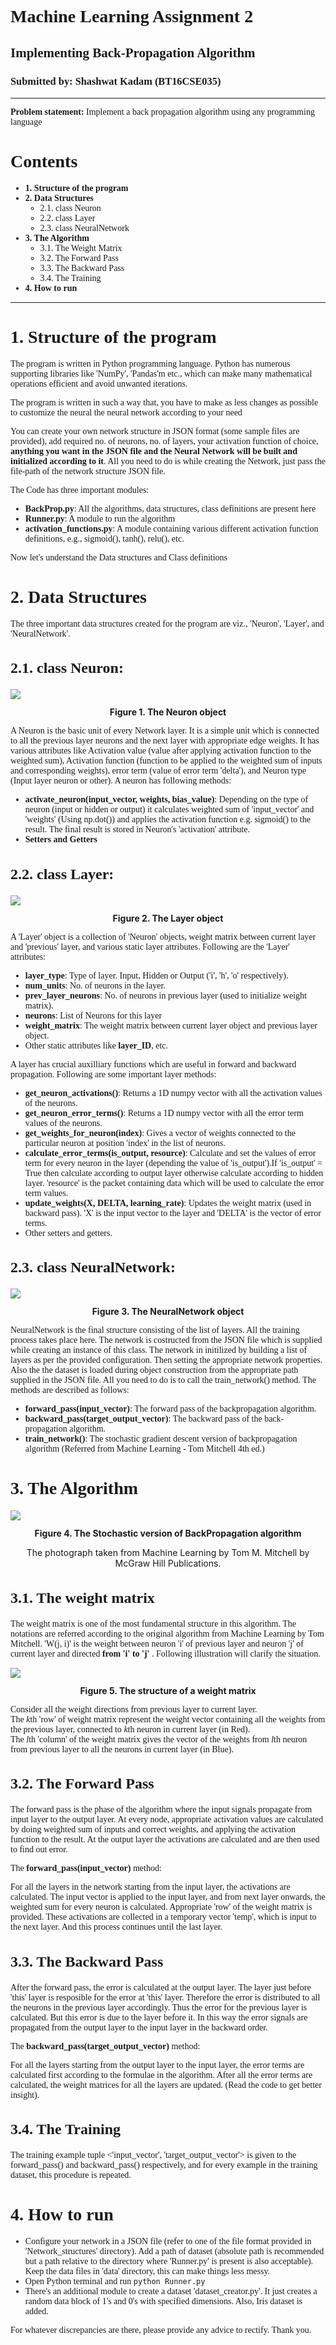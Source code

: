<h1 style="font-family:georgia;"> Machine Learning Assignment 2 </h1>
<h2 style="font-family:georgia;"> Implementing Back-Propagation Algorithm </h2>
<h3 style="font-family:georgia;"> Submitted by: Shashwat Kadam (BT16CSE035) </h3>
<hr/>

<p style="font-family:georgia;"><b>Problem statement:</b> Implement a back propagation algorithm using any programming language</p>

<h1 style='font-family:georgia; font-size:28px'> Contents</h1>
<ul style='font-family:georgia;'>
    <li>    <b>1. Structure of the program</b>
    <li>    <b>2. Data Structures</b>
        <ul>
            <li> 2.1. class Neuron
            <li> 2.2. class Layer
            <li> 2.3. class NeuralNetwork
        </ul>
    <li>    <b>3. The Algorithm </b>   
        <ul>
            <li> 3.1. The Weight Matrix
            <li> 3.2. The Forward Pass
            <li> 3.3. The Backward Pass
            <li> 3.4. The Training
        </ul>
    <li>    <b>4. How to run</b>   
</ul>    
<hr/>


<h1 style='font-family:georgia; font-size:28px'>1. Structure of the program</h1>

<p style='font-family:georgia;'> The program is written in Python programming language. Python has numerous supporting libraries like 'NumPy', 'Pandas'm etc., which can make many mathematical operations efficient and avoid unwanted iterations.</p>

<p style='font-family:georgia;'> The program is written in such a way that, you have to make as less changes as possible to customize the neural the neural network according to your need</p>

<p style='font-family:georgia;'> You can create your own network structure in JSON format (some sample files are provided), add required no. of neurons, no. of layers, your activation function of choice, <b>anything you want in the JSON file and the Neural Network will be built and initialized according to it</b>. All you need to do is while creating the Network, just pass the file-path of the network structure JSON file.</p>

<p style='font-family:georgia;'>The Code has three important modules:</p>
<ul style='font-family:georgia;'> 
    <li> <b>BackProp.py</b>: All the algorithms, data structures, class definitions are present here </li>
    <li> <b>Runner.py</b>: A module to run the algorithm </li>
    <li> <b>activation_functions.py</b>: A module containing various different activation function definitions, e.g., sigmoid(), tanh(), relu(), etc.
</ul>
<p style='font-family:georgia;'>Now let's understand the Data structures and Class definitions</p>

<h1 style='font-family:georgia; font-size:28px'> 2. Data Structures</h1>

<p style='font-family:georgia;'>The three important data structures created for the program are viz., 'Neuron', 'Layer', and 'NeuralNetwork'.</p>

<h2 style='font-family:georgia; font-size: 24px'>2.1. class Neuron:</h2>

<img src='./images/Neuron.png'/>
<p style='font-family: georgia; font-size:12px;'><center><b>Figure 1. The Neuron object</b></center></p>
<p style='font-family:georgia;'>A Neuron is the basic unit of every Network layer. It is a simple unit which is connected to all the previous layer neurons and the next layer with appropriate edge weights. It has various attributes like Activation value (value after applying activation function to the weighted sum), Activation function (function to be applied to the weighted sum of inputs and corresponding weights), error term (value of error term 'delta'), and Neuron type (Input layer neuron or other). A neuron has following methods:</p>
<ul style='font-family:georgia;'>
    <li><b>activate_neuron(input_vector, weights, bias_value)</b>: Depending on the type of neuron (input or hidden or output) it calculates weighted sum of 'input_vector' and 'weights' (Using np.dot()) and applies the activation function e.g. sigmoid() to the result. The final result is stored in Neuron's 'activation' attribute.</li>
    <li><b>Setters and Getters</b></li>
</ul>

<h2 style='font-family:georgia; font-size: 24px'>2.2. class Layer:</h2>

<img src='./images/Layer.png'/>
<p style='font-family: georgia; font-size:12px;'><center><b>Figure 2. The Layer object</b></center></p>
<p style='font-family:georgia;'>A 'Layer' object is a collection of 'Neuron' objects, weight matrix between current layer and 'previous' layer, and various static layer attributes. Following are the 'Layer' attributes:</p>
<ul style='font-family:georgia;'>
    <li><b>layer_type</b>: Type of layer. Input, Hidden or Output ('i', 'h', 'o' respectively).</li>
    <li><b>num_units</b>: No. of neurons in the layer.</li> 
    <li><b>prev_layer_neurons</b>: No. of neurons in previous layer (used to initialize weight matrix).</li>
    <li><b>neurons</b>: List of Neurons for this layer </li>
    <li><b>weight_matrix</b>: The weight matrix between current layer object and previous layer object.
    <li>Other static attributes like <b>layer_ID</b>, etc.</li> 
</ul>
<p style='font-family:georgia;'>A layer has crucial auxilliary functions which are useful in forward and backward propagation. Following are some important layer methods:</p>
<ul style='font-family:georgia;'>
    <li><b>get_neuron_activations()</b>: Returns a 1D numpy vector with all the activation values of the neurons.</li>
    <li><b>get_neuron_error_terms()</b>: Returns a 1D numpy vector with all the error term values of the neurons.</li>
    <li><b>get_weights_for_neuron(index)</b>: Gives a vector of weights connected to the particular neuron at position 'index' in the list of neurons.</li>
    <li><b>calculate_error_terms(is_output, resource)</b>: Calculate and set the values of error term for every neuron in the layer (depending the value of 'is_output').If 'is_output' = True then calculate according to output layer otherwise calculate according to hidden layer. 'resource' is the packet containing data which will be used to calculate the error term values.</li>
    <li><b>update_weights(X, DELTA, learning_rate)</b>: Updates the weight matrix (used in backward pass). 'X' is the input vector to the layer and 'DELTA' is the vector of error terms.</li>
    <li>Other setters and getters.</li>
</ul>

<h2 style='font-family:georgia; font-size: 24px'>2.3. class NeuralNetwork:</h2>

<img src='./images/NeuralNetwork.png'/>
<p style='font-family: georgia; font-size:12px;'><center><b>Figure 3. The NeuralNetwork object</b></center></p>
<p style='font-family:georgia;'>NeuralNetwork is the final structure consisting of the list of layers. All the training process takes place here. The network is costructed from the JSON file which is supplied while creating an instance of this class. The network in initilized by building a list of layers as per the provided configuration. Then setting the appropriate network properties. Also the the dataset is loaded during object construction from the appropriate path supplied in the JSON file. All you need to do is to call the train_network() method. The methods are described as follows:</p>

<ul style='font-family:georgia;'>
    <li><b>forward_pass(input_vector)</b>: The forward pass of the backpropagation algorithm.</li>
    <li><b>backward_pass(target_output_vector)</b>: The backward pass of the back-propagation algorithm.</li>
    <li><b>train_network()</b>: The stochastic gradient descent version of backpropagation algorithm (Referred from Machine Learning - Tom Mitchell 4th ed.)
</ul>

<h1 style='font-family:georgia; font-size:28px'>3. The Algorithm</h1>

<img src="./images/algorithm.jpg"/>
<p style='font-family: georgia; font-size:12px;'><center><b>Figure 4. The Stochastic version of BackPropagation algorithm</b></center></p>
<p style='font-family: georgia; font-size:10px;'><center>The photograph taken from Machine Learning by Tom M. Mitchell by McGraw Hill Publications.</center></p>

<h2 style='font-family:georgia; font-size: 24px'>3.1. The weight matrix</h2>
<p style='font-family: georgia;'> The weight matrix is one of the most fundamental structure in this algorithm. The notations are referred according to the original algorithm from Machine Learning by Tom Mitchell. 'W(j, i)' is the weight between neuron 'i' of previous layer and neuron 'j' of current layer and directed <b> from 'i' to 'j' </b>. Following illustration will clarify the situation. </p>
<img src='./images/weightmatrix.png'/>
<p style='font-family: georgia; font-size:12px;'><center><b>Figure 5. The structure of a weight matrix</b></center></p>
<p style='font-family: georgia;'>Consider all the weight directions from previous layer to current layer.<br/>
The <i>k</i>th 'row' of weight matrix represent the weight vector containing all the weights from the previous layer, connected to <i>k</i>th neuron in current layer (in Red).<br/>
The <i>l</i>th 'column' of the weight matrix gives the vector of the weights from <i>l</i>th neuron from previous layer to all the neurons in current layer (in Blue).</p>

<h2 style='font-family:georgia; font-size: 24px'>3.2. The Forward Pass</h2>

<p style='font-family: georgia;'>The forward pass is the phase of the algorithm where the input signals propagate from input layer to the output layer. At every node, appropriate activation values are calculated by doing weighted sum of inputs and correct weights, and applying the activation function to the result. At the output layer the activations are calculated and are then used to find out error.</p>

<p style='font-family: georgia;'>The <b>forward_pass(input_vector)</b> method:</p>
<p style='font-family: georgia;'>For all the layers in the network starting from the input layer, the activations are calculated. The input vector is applied to the input layer, and from next layer onwards, the weighted sum for every neuron is calculated. Appropriate 'row' of the weight matrix is provided. These activations are collected in a temporary vector 'temp', which is input to the next layer. And this process continues until the last layer.</p>

<h2 style='font-family:georgia; font-size: 24px'>3.3. The Backward Pass</h2>

<p style='font-family: georgia;'>After the forward pass, the error is calculated at the output layer. The layer just before 'this' layer is resposible for the error at 'this' layer. Therefore the error is distributed to all the neurons in the previous layer accordingly. Thus the error for the previous layer is calculated. But this error is due to the layer before it. In this way the error signals are propagated from the output layer to the input layer in the backward order.</p>

<p style='font-family: georgia;'>The <b>backward_pass(target_output_vector)</b> method:</p>

<p style='font-family: georgia;'>For all the layers starting from the output layer to the input layer, the error terms are calculated first according to the formulae in the algorithm. After all the error terms are calculated, the weight matrices for all the layers are updated. (Read the code to get better insight).</p>

<h2 style='font-family:georgia; font-size: 24px'>3.4. The Training</h2>

<p style='font-family:georgia;'>The training example tuple <'input_vector', 'target_output_vector'> is given to the forward_pass() and backward_pass() respectively, and for every example in the training dataset, this procedure is repeated.</p>

<h1 style='font-family: georgia; font-size: 28px;'>4. How to run</h1>

<ul style='font-family: georgia;'>
    <li> Configure your network in a JSON file (refer to one of the file format provided in 'Network_structures' directory). Add a path of dataset (absolute path is recommended but a path relative to the directory where 'Runner.py' is present is also acceptable). Keep the data files in 'data' directory, this can make things less messy. </li>
    <li> Open Python terminal and run <code>python Runner.py</code>
    <li> There's an additional module to create a dataset 'dataset_creator.py'. It just creates a random data block of 1's and 0's with specified dimensions. Also, Iris dataset is added.
</ul>
<p style='font-family:georgia;'> For whatever discrepancies are there, please provide any advice to rectify. Thank you. </p>
